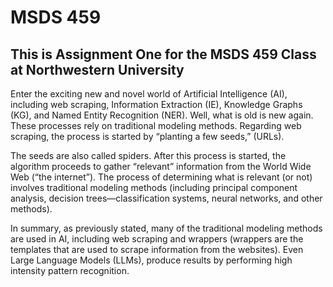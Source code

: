 # MSDS 459
## This is  Assignment One for  the MSDS 459 Class at Northwestern University

Enter the exciting new and novel world of Artificial Intelligence (AI), including web scraping, Information Extraction (IE), Knowledge Graphs (KG), and Named Entity Recognition (NER). Well, what is old is new again. These processes rely on traditional modeling methods. Regarding web scraping, the process is started by “planting a few seeds,” (URLs).

The seeds are also called spiders. After this process is started, the algorithm proceeds to gather “relevant” information from the World Wide Web (“the internet”). The process of determining what is relevant (or not) involves traditional modeling methods (including principal component analysis, decision trees—classification systems, neural networks, and other methods).

In summary, as previously stated, many of the traditional modeling methods are used in AI, including web scraping and wrappers (wrappers are the templates that are used to scrape information from the websites). Even Large Language Models (LLMs), produce results by performing high intensity pattern recognition. 
